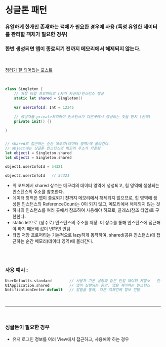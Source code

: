 # 싱글톤 패턴
### 유일하게 한개만 존재하는 객체가 필요한 경우에 사용 (특정 유일한 데이터를 관리할 객체가 필요한 경우)
### 한번 생성되면 앱이 종료되기 전까지 메모리에서 해제되지 않는다.

<br/>

[정리가 잘 되어있는 포스트](https://medium.com/hcleedev/swift-singleton-싱글톤-패턴-b84cfe57c541)

<br/>

```swift
class Singleton {
    // 저장 타입 프로퍼티로 (자기 자신의)인스턴스 생성
    static let shared = Singleton()
    
    var userInfoId: Int = 12345
    
    // 생성자를 private처리하여 인스턴스가 다른곳에서 생성되는 것을 방지 (선택)
    private init() {}
    
}


// shared로 접근하는 순간 메모리(데이터 영역)에 올라간다.
// object에는 싱글톤 인스턴스의 메모리 주소가 저장됨
let object1 = Singleton.shared
let object2 = Singleton.shared

object1.userInfoId = 54321

object2.userInfoId   // 54321
```

* 위 코드에서 shared 상수는 메모리의 데이터 영역에 생성되고, 힙 영역에 생성되는 인스턴스의 주소를 참조한다. 
* 데이터 영역은 앱이 종료되기 전까지 메모리에서 해제되지 않으므로, 힙 영역에 생성된 인스턴스의 ReferenceCount는 0이 되지 않고, 메모리에서 해제되지 않는 것
* 하나의 인스턴스를 여러 곳에서 참조하여 사용해야 하므로, 클래스(참조 타입)로 구현한다.
* static let으로 (상수로) 인스턴스의 주소를 저장. 이 상수를 통해 인스턴스에 접근해야 하기 때문에 값이 변하면 안됨
* 타입 저장 프로퍼티는 기본적으로 lazy하게 동작하여, shared(공유 인스턴스)에 접근하는 순간 메모리(데이터 영역)에 올라간다.

<br/>
<br/>

### 사용 예시 :
```swift
UserDefaults.standard        // 사용자 기본 설정과 같은 단일 데이터 저장소 - 한번 생성된 후, 메모리에 계속 남음
UIApplication.shared         // 앱이 실행되는 동안, 앱을 제어하는 인스턴스
NotificationCenter.default   // 알림을 통해, 다른 객체간에 정보 전달
```

<br/>

---

<br/>

### 싱글톤이 필요한 경우
* 유저 로그인 정보를 여러 View에서 접근하고, 사용해야 하는 경우